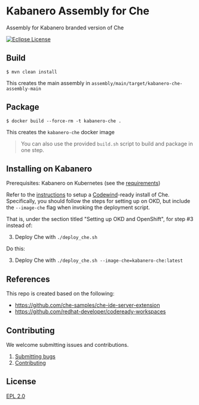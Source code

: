 # Kabanero Assembly for Che

Assembly for Kabanero branded version of Che

[![Eclipse License](https://img.shields.io/badge/license-Eclipse-brightgreen.svg)](https://www.eclipse.org/legal/epl-2.0/)

## Build

`$ mvn clean install`

This creates the main assembly in `assembly/main/target/kabanero-che-assembly-main`

## Package

`$ docker build --force-rm -t kabanero-che .`

This creates the `kabanero-che` docker image

> You can also use the provided `build.sh` script to build and package in one step.

## Installing on Kabanero

Prerequisites: Kabanero on Kubernetes (see the [requirements](https://github.com/kabanero-io/roadmap/blob/master/README.md#kabanero-foundation-in-a-kubernetes-cluster-prerequisites))

Refer to the [instructions](https://www.eclipse.org/codewind/installoncloud.html) to setup a [Codewind](https://codewind.dev)-ready install of Che. Specifically, you should follow the steps for setting up on OKD, but include the `--image-che` flag when invoking the deployment script.

That is, under the section titled "Setting up OKD and OpenShift", for step #3 instead of:

3. Deploy Che with `./deploy_che.sh`

Do this:

3. Deploy Che with `./deploy_che.sh --image-che=kabanero-che:latest`

## References

This repo is created based on the following:

- https://github.com/che-samples/che-ide-server-extension
- https://github.com/redhat-developer/codeready-workspaces

## Contributing

We welcome submitting issues and contributions.

1. [Submitting bugs](https://github.com/kabanero-io/kabanero-che/issues)
2. [Contributing](CONTRIBUTING.md)

## License

[EPL 2.0](https://www.eclipse.org/legal/epl-2.0/)
